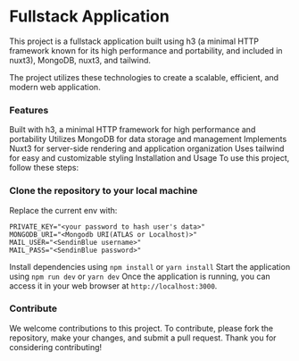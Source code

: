 # Fullstack Application

This project is a fullstack application built using h3 (a minimal HTTP framework known for its high performance and portability, and included in nuxt3), MongoDB, nuxt3, and tailwind.

The project utilizes these technologies to create a scalable, efficient, and modern web application.


### Features

Built with h3, a minimal HTTP framework for high performance and portability
Utilizes MongoDB for data storage and management
Implements Nuxt3 for server-side rendering and application organization
Uses tailwind for easy and customizable styling
Installation and Usage
To use this project, follow these steps:


### Clone the repository to your local machine

Replace the current env with:
```
PRIVATE_KEY="<your password to hash user's data>"
MONGODB_URI="<Mongodb URI(ATLAS or Localhost)>"
MAIL_USER="<SendinBlue username>"
MAIL_PASS="<SendinBlue password>"
```
Install dependencies using `npm install` or `yarn install`
Start the application using `npm run dev` or `yarn dev`
Once the application is running, you can access it in your web browser at `http://localhost:3000`.

### Contribute
We welcome contributions to this project. To contribute, please fork the repository, make your changes, and submit a pull request. Thank you for considering contributing!